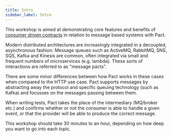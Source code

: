 ```yaml
---
title: Intro
sidebar_label: Intro
---
```


This workshop is aimed at demonstrating core features and benefits of [consumer driven contracts](https://martinfowler.com/articles/consumerDrivenContracts.html) in relation to message based systems with Pact.

Modern distributed architectures are increasingly integrated in a decoupled, asynchronous fashion. Message queues such as ActiveMQ, RabbitMQ, SNS, SQS, Kafka and Kinesis are common, often integrated via small and frequent numbers of microservices (e.g. lambda). These sorts of interactions are referred to as "message pacts".

There are some minor differences between how Pact works in these cases when compared to the HTTP use case. Pact supports messages by abstracting away the protocol and specific queuing technology (such as Kafka) and focusses on the messages passing between them.

When writing tests, Pact takes the place of the intermediary (MQ/broker etc.) and confirms whether or not the consumer is able to handle a given event, or that the provider will be able to produce the correct message.

This workshop should take 30 minutes to an hour, depending on how deep you want to go into each topic.